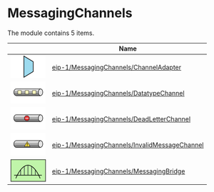 # MessagingChannels

The module contains 5 items.



| |Name|
|:---:|---|
| ![illustration of eip-1/MessagingChannels/ChannelAdapter](../../eip-1/MessagingChannels/ChannelAdapter.png) | [eip-1/MessagingChannels/ChannelAdapter](../../eip-1/MessagingChannels/ChannelAdapter.md) |
| ![illustration of eip-1/MessagingChannels/DatatypeChannel](../../eip-1/MessagingChannels/DatatypeChannel.png) | [eip-1/MessagingChannels/DatatypeChannel](../../eip-1/MessagingChannels/DatatypeChannel.md) |
| ![illustration of eip-1/MessagingChannels/DeadLetterChannel](../../eip-1/MessagingChannels/DeadLetterChannel.png) | [eip-1/MessagingChannels/DeadLetterChannel](../../eip-1/MessagingChannels/DeadLetterChannel.md) |
| ![illustration of eip-1/MessagingChannels/InvalidMessageChannel](../../eip-1/MessagingChannels/InvalidMessageChannel.png) | [eip-1/MessagingChannels/InvalidMessageChannel](../../eip-1/MessagingChannels/InvalidMessageChannel.md) |
| ![illustration of eip-1/MessagingChannels/MessagingBridge](../../eip-1/MessagingChannels/MessagingBridge.png) | [eip-1/MessagingChannels/MessagingBridge](../../eip-1/MessagingChannels/MessagingBridge.md) |



